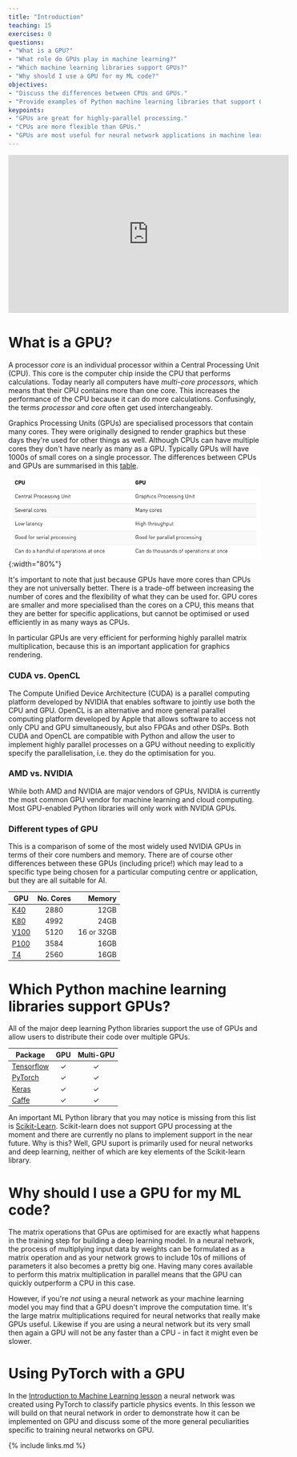 ```yaml
---
title: "Introduction"
teaching: 15
exercises: 0
questions:
- "What is a GPU?"
- "What role do GPUs play in machine learning?"
- "Which machine learning libraries support GPUs?"
- "Why should I use a GPU for my ML code?"
objectives:
- "Discuss the differences between CPUs and GPUs."
- "Provide examples of Python machine learning libraries that support GPUs."
keypoints:
- "GPUs are great for highly-parallel processing."
- "CPUs are more flexible than GPUs."
- "GPUs are most useful for neural network applications in machine learning."
---
```


<iframe width="560" height="315" src="https://www.youtube.com/embed/yWnX2HucAsg" frameborder="0" allow="accelerometer; autoplay; clipboard-write; encrypted-media; gyroscope; picture-in-picture" allowfullscreen></iframe>

# What is a GPU?

A processor *core* is an individual processor within a Central Processing Unit (CPU). This core is the computer chip inside the CPU that performs calculations. Today nearly all computers have *multi-core processors*, which means that their CPU contains more than one core. This increases the performance of the CPU because it can do more calculations. Confusingly, the terms *processor* and *core* often get used interchangeably.

Graphics Processing Units (GPUs) are specialised processors that contain many cores. They were originally designed to render graphics but these days they're used for other things as well. Although CPUs can have multiple cores they don't have nearly as many as a GPU. Typically GPUs will have 1000s of small cores on a single processor. The differences between CPUs and GPUs are summarised in this [table](https://blogs.nvidia.com/blog/2009/12/16/whats-the-difference-between-a-cpu-and-a-gpu/).

![GPU vs CPU](../plots/cpugpu_comp.png){:width="80%"}

It's important to note that just because GPUs have more cores than CPUs they are not universally better. There is a trade-off between increasing the number of cores and the flexibility of what they can be used for. GPU cores are smaller and more specialised than the cores on a CPU, this means that they are better for specific applications, but cannot be optimised or used efficiently in as many ways as CPUs. 

In particular GPUs are very efficient for performing highly parallel matrix multiplication, because this is an important application for graphics rendering. 

### CUDA vs. OpenCL

The Compute Unified Device Architecture (CUDA) is a parallel computing platform developed by NVIDIA that enables software to jointly use both the CPU and GPU. OpenCL is an alternative and more general parallel computing platform developed by Apple that allows software to access not only CPU and GPU simultaneously, but also FPGAs and other DSPs. Both CUDA and OpenCL are compatible with Python and allow the user to implement highly parallel processes on a GPU without needing to explicitly specify the parallelisation, i.e. they do the optimisation for you. 

### AMD vs. NVIDIA

While both AMD and NVIDIA are major vendors of GPUs, NVIDIA is currently the most common GPU vendor for machine learning and cloud computing. Most GPU-enabled Python libraries will only work with NVIDIA GPUs.

### Different types of GPU

This is a comparison of some of the most widely used NVIDIA GPUs in terms of their core numbers and memory. There are of course other differences between these GPUs (including price!) which may lead to a specific type being chosen for a particular computing centre or application, but they are all suitable for AI.

| GPU        | No. Cores     | Memory  |
| ---------- |:-------------:| -------:|
| [K40](https://www.nvidia.com/content/dam/en-zz/Solutions/Data-Center/tesla-product-literature/TeslaK80-datasheet.pdf)      | 2880  | 12GB    |
| [K80](https://www.nvidia.com/content/dam/en-zz/Solutions/Data-Center/tesla-product-literature/TeslaK80-datasheet.pdf)      | 4992  |   24GB  |
| [V100](https://images.nvidia.com/content/technologies/volta/pdf/volta-v100-datasheet-update-us-1165301-r5.pdf)             | 5120  |   16 or 32GB |
| [P100](https://www.nvidia.com/content/dam/en-zz/Solutions/Data-Center/tesla-p100/pdf/nvidia-tesla-p100-datasheet.pdf)      | 3584  |    16GB |
| [T4](https://www.nvidia.com/content/dam/en-zz/Solutions/Data-Center/tesla-t4/t4-tensor-core-datasheet-951643.pdf)          | 2560  |    16GB |

# Which Python machine learning libraries support GPUs?

All of the major deep learning Python libraries support the use of GPUs and allow users to distribute their code over multiple GPUs.

| Package    |GPU      | Multi-GPU  |
| ---------- |:--------:|:---------:|
| [Tensorflow](https://www.tensorflow.org/learn) | &#10003; |  &#10003; | 
| [PyTorch](https://pytorch.org)    | &#10003; |  &#10003; | 
| [Keras](https://keras.io)      | &#10003; |  &#10003; | 
| [Caffe](https://caffe.berkeleyvision.org)      | &#10003; |  &#10003; | 

An important ML Python library that you may notice is missing from this list is [Scikit-Learn](https://scikit-learn.org/stable/faq.html#will-you-add-gpu-support). Scikit-learn does not support GPU processing at the moment and there are currently no plans to implement support in the near future. Why is this? Well, GPU suport is primarily used for neural networks and deep learning, neither of which are key elements of the Scikit-learn library.

# Why should I use a GPU for my ML code?

The matrix operations that GPus are optimised for are exactly what happens in the training step for building a deep learning model. In a neural network, the process of multiplying input data by weights can be formulated as a matrix operation and as your network grows to include 10s of millions of parameters it also becomes a pretty big one. Having many cores available to perform this matrix multiplication in parallel means that the GPU can quickly outperform a CPU in this case. 

However, if you're *not* using a neural network as your machine learning model you may find that a GPU doesn't improve the computation time. It's the large matrix multiplications required for neural networks that really make GPUs useful. Likewise if you are using a neural network but its very small then again a GPU will not be any faster than a CPU - in fact it might even be slower. 

# Using PyTorch with a GPU

In the [Introduction to Machine Learning lesson](https://hsf-training.github.io/hsf-training-ml-webpage/index.html) a neural network was created using PyTorch to classify particle physics events. In this lesson we will build on that neural network in order to demonstrate how it can be implemented on GPU and discuss some of the more general peculiarities specific to training neural networks on GPU.


{% include links.md %}
